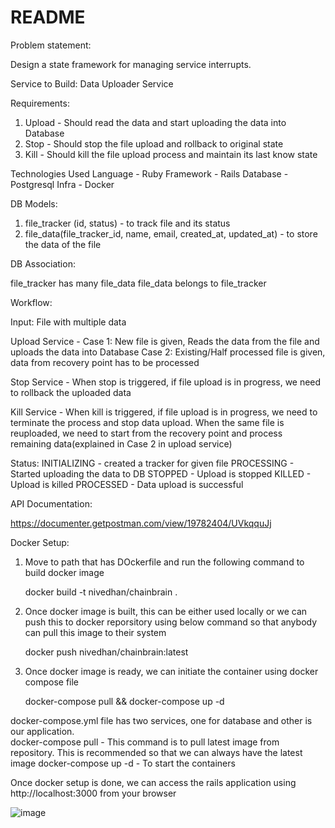 # README

Problem statement:

Design a state framework for managing service interrupts.


Service to Build:  Data Uploader Service


Requirements:

1. Upload - Should read the data and start uploading the data into Database
2. Stop   - Should stop the file upload and rollback to original state
3. Kill   - Should kill the file upload process and maintain its last know state


Technologies Used
Language  - Ruby
Framework - Rails
Database  - Postgresql
Infra     - Docker

DB Models:
1. file_tracker (id, status) - to track file and its status
2. file_data(file_tracker_id, name, email, created_at, updated_at) - to store the data of the file

DB Association:

file_tracker has many file_data
file_data belongs to file_tracker

Workflow:

Input: File with multiple data

Upload Service -  Case 1: New file is given, Reads the data from the file and uploads the data into Database 
				  Case 2: Existing/Half processed file is given, data from recovery point has to be processed

Stop Service   -  When stop is triggered, if file upload is in progress, we need to rollback the uploaded data

Kill Service   -  When kill is triggered, if file upload is in progress, we need to terminate the process and stop data upload. 
				  When the same file is reuploaded, we need to start from the recovery point and process remaining data(explained in Case 2 in upload service)


Status:
INITIALIZING - created a tracker for given file 
PROCESSING   - Started uploading the data to DB
STOPPED      - Upload is stopped
KILLED       - Upload is killed
PROCESSED    - Data upload is successful


API Documentation:

https://documenter.getpostman.com/view/19782404/UVkqquJj

Docker Setup:

1. Move to path that has DOckerfile and run the following command to build docker image
	
	docker build -t nivedhan/chainbrain .      

2. Once docker image is built, this can be either used locally or we can push this to docker reporsitory using below command so that anybody can pull this image to their system
  
    docker push nivedhan/chainbrain:latest

3. Once docker image is ready, we can initiate the container using docker compose file

   docker-compose pull && docker-compose up -d


docker-compose.yml file has two services, one for database and other is our application.  
docker-compose pull - This command is to pull latest image from repository. This is recommended so that we can always have the latest image
docker-compose up -d  - To start the containers


Once docker setup is done, we can access the rails application using http://localhost:3000 from your browser

![image](https://user-images.githubusercontent.com/42088074/155875737-79d6e50d-b6a4-4e0f-8d4c-34b402eec379.png)




